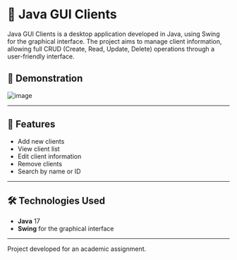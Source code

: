 # 👥 Java GUI Clients

Java GUI Clients is a desktop application developed in Java, using Swing for the graphical interface. The project aims to manage client information, allowing full CRUD (Create, Read, Update, Delete) operations through a user-friendly interface.

## 📱 Demonstration

![image](https://github.com/jpsantosss/GUI_trabalho/assets/125620461/19ffa8a6-9c41-47e1-9fd5-b19835b787da)

---

## 🚀 Features

- Add new clients
- View client list
- Edit client information
- Remove clients
- Search by name or ID

---

## 🛠️ Technologies Used

- **Java** 17
- **Swing** for the graphical interface

---

Project developed for an academic assignment.
